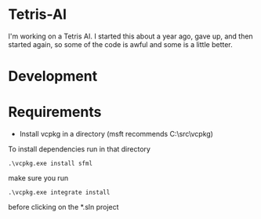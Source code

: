# Tetris-AI
I'm working on a Tetris AI. I started this about a year ago, gave up, and then started again, so some of the code is awful and some is a little better.

# Development

# Requirements
- Install vcpkg in a directory (msft recommends C:\src\vcpkg)

To install dependencies 
run in that directory
```
.\vcpkg.exe install sfml
```

make sure you run 
```
.\vcpkg.exe integrate install
```

before clicking on the *.sln project